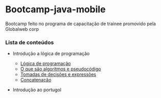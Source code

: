 # Bootcamp-java-mobile

Bootcamp feito no programa de capacitação de trainee promovido pela Globalweb corp

### Lista de conteúdos


- Introdução a lógica de programação
    - [Lógica de programação](https://github.com/Vieiraork/Bootcamp-java-mobile/blob/main/1%20-%20L%C3%B3gica%20de%20Programa%C3%A7%C3%A3o%20Essencial/1%20-%20Introdu%C3%A7%C3%A3o%20a%20L%C3%B3gica%20de%20Programa%C3%A7%C3%A3o/1%20-%20L%C3%B3gica%20de%20Programa%C3%A7%C3%A3o.md)
    - [O que são algoritmos e pseudocódigo](https://github.com/Vieiraork/Bootcamp-java-mobile/blob/main/1%20-%20L%C3%B3gica%20de%20Programa%C3%A7%C3%A3o%20Essencial/1%20-%20Introdu%C3%A7%C3%A3o%20a%20L%C3%B3gica%20de%20Programa%C3%A7%C3%A3o/2%20-%20O%20Que%20S%C3%A3o%20Algoritmos%20e%20Pseudoc%C3%B3digo.md)
    - [Tomadas de decisões e expressões](https://github.com/Vieiraork/Bootcamp-java-mobile/blob/main/1%20-%20L%C3%B3gica%20de%20Programa%C3%A7%C3%A3o%20Essencial/1%20-%20Introdu%C3%A7%C3%A3o%20a%20L%C3%B3gica%20de%20Programa%C3%A7%C3%A3o/3%20-%20Tomadas%20de%20Decis%C3%B5es%20e%20Express%C3%B5es.md)
    - [Concatenação](https://github.com/Vieiraork/Bootcamp-java-mobile/blob/main/1%20-%20L%C3%B3gica%20de%20Programa%C3%A7%C3%A3o%20Essencial/1%20-%20Introdu%C3%A7%C3%A3o%20a%20L%C3%B3gica%20de%20Programa%C3%A7%C3%A3o/4%20-%20Concatena%C3%A7%C3%A3o.md)

- Introdução ao portugol
